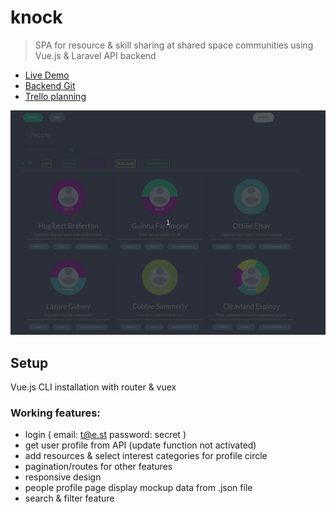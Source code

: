# knock

> SPA for  resource & skill sharing at shared space communities using Vue.js & Laravel API backend 

* [Live Demo](https://knock.vps.codegorilla.nl/)
* [Backend Git](https://github.com/RJK-Engineering/KnockOnTheDoor) 
* [Trello planning](https://trello.com/b/BCwuDQAh) 



![Screenshot](https://github.com/MGrudule/Knock/blob/master/Documentation/knock.gif)

##  Setup

Vue.js CLI installation with router & vuex

### Working features:
* login (
  email: t@e.st
  password: secret )
* get user profile from API (update function not activated)
* add resources & select interest categories for profile circle
* pagination/routes for other features
* responsive design 
* people profile page display mockup data from .json file
* search & filter feature


